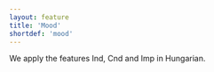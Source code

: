 ```yaml
---
layout: feature
title: 'Mood'
shortdef: 'mood'
---
```


We apply the features Ind, Cnd and Imp in Hungarian.
<!-- Interlanguage links updated Út zář 29 20:23:08 CEST 2020 -->
